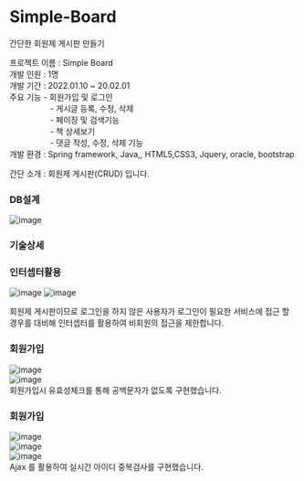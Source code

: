 # Simple-Board  <br>

간단한 회원제 게시판 만들기 <br>

프로젝트 이름 : Simple Board <br>
개발 인원 :  1명 <br>
개발 기간 :  2022.01.10 ~ 20.02.01 <br>
주요 기능  -  회원가입 및 로그인 <br>
&nbsp;&nbsp;&nbsp;&nbsp;&nbsp;&nbsp;&nbsp;&nbsp;&nbsp;&nbsp;&nbsp;&nbsp;&nbsp;&nbsp;&nbsp;&nbsp;&nbsp;    -  게시글 등록, 수정, 삭제		 <br>
&nbsp;&nbsp;&nbsp;&nbsp;&nbsp;&nbsp;&nbsp;&nbsp;&nbsp;&nbsp;&nbsp;&nbsp;&nbsp;&nbsp;&nbsp;&nbsp;&nbsp;    -  페이징 및 검색기능  <br>
&nbsp;&nbsp;&nbsp;&nbsp;&nbsp;&nbsp;&nbsp;&nbsp;&nbsp;&nbsp;&nbsp;&nbsp;&nbsp;&nbsp;&nbsp;&nbsp;&nbsp;    -  책 상세보기 <br>
&nbsp;&nbsp;&nbsp;&nbsp;&nbsp;&nbsp;&nbsp;&nbsp;&nbsp;&nbsp;&nbsp;&nbsp;&nbsp;&nbsp;&nbsp;&nbsp;&nbsp;   -  댓글 작성, 수정, 삭제 기능 <br>
개발 환경  :  Spring framework, Java,, HTML5,CSS3, Jquery, oracle,  bootstrap <br>

간단 소개  :  회원제 게시판(CRUD) 입니다. 

### DB설계
![image](https://user-images.githubusercontent.com/100080583/156282212-36363a42-24c5-4fd1-abaf-4806fd27e4dc.png)



### 기술상세


### 인터셉터활용


![image](https://user-images.githubusercontent.com/100080583/156282449-11482550-a496-437c-b42e-3c68f6115b08.png)
![image](https://user-images.githubusercontent.com/100080583/156282545-712eb693-4c00-4bcc-bd20-9395e57c00e4.png)

회원제 게시판이므로 로그인을 하지 않은 사용자가 로그인이 필요한 서비스에 접근 할 경우를 대비해
인터셉터를 활용하여 비회원의 접근을 제한합니다.


### 회원가입


![image](https://user-images.githubusercontent.com/100080583/156282619-9e8f9c4c-89e9-4fee-a30b-d6dd1fc36f96.png)<br>
![image](https://user-images.githubusercontent.com/100080583/156282630-150a7fc2-e571-46d1-b14e-67030c6e43b3.png)<br>
회원가입시 유효성체크를 통해
공백문자가 없도록 구현했습니다.
### 회원가입
![image](https://user-images.githubusercontent.com/100080583/156282785-321449f5-4af7-43f1-8dde-e14856e61320.png)<br>
![image](https://user-images.githubusercontent.com/100080583/156282789-be55de52-59b6-4a62-89ae-fe2b5c6ae918.png)<br>
![image](https://user-images.githubusercontent.com/100080583/156282793-5822e61c-cf4c-456d-8b8e-920f80ed4ddc.png)<br>
 Ajax 를 활용하여
실시간 아이디 중복검사를
구현했습니다.                                                                                                         



